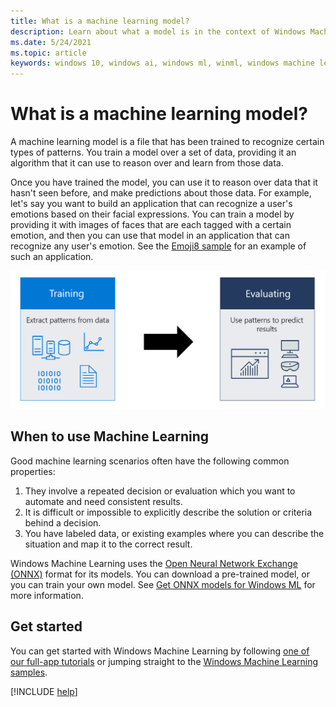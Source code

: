 ```yaml
---
title: What is a machine learning model?
description: Learn about what a model is in the context of Windows Machine Learning.
ms.date: 5/24/2021
ms.topic: article
keywords: windows 10, windows ai, windows ml, winml, windows machine learning
---
```


# What is a machine learning model?

A machine learning model is a file that has been trained to recognize certain types of patterns. You train a model over a set of data, providing it an algorithm that it can use to reason over and learn from those data.

Once you have trained the model, you can use it to reason over data that it hasn't seen before, and make predictions about those data. For example, let's say you want to build an application that can recognize a user's emotions based on their facial expressions. You can train a model by providing it with images of faces that are each tagged with a certain emotion, and then you can use that model in an application that can recognize any user's emotion. See the [Emoji8 sample](https://github.com/Microsoft/Windows-Machine-Learning/tree/master/Samples/Emoji8/UWP/cs) for an example of such an application.

![Windows ML model flow graphic](../images/winml-model-flow.png)

## When to use Machine Learning

Good machine learning scenarios often have the following common properties: 
1.	They involve a repeated decision or evaluation which you want to automate and need consistent results.
2.	It is difficult or impossible to explicitly describe the solution or criteria behind a decision.
3.	You have labeled data, or existing examples where you can describe the situation and map it to the correct result.

Windows Machine Learning uses the [Open Neural Network Exchange (ONNX)](https://onnx.ai/) format for its models. You can download a pre-trained model, or you can train your own model. See [Get ONNX models for Windows ML](get-onnx-model.md) for more information.

## Get started

You can get started with Windows Machine Learning by following [one of our full-app tutorials](tutorials/index.md) or jumping straight to the [Windows Machine Learning samples](samples.md).

[!INCLUDE [help](../includes/get-help.md)]
